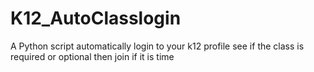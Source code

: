 # K12_AutoClasslogin
A Python script automatically login to your k12 profile see if the class is required or optional then join if it is time
